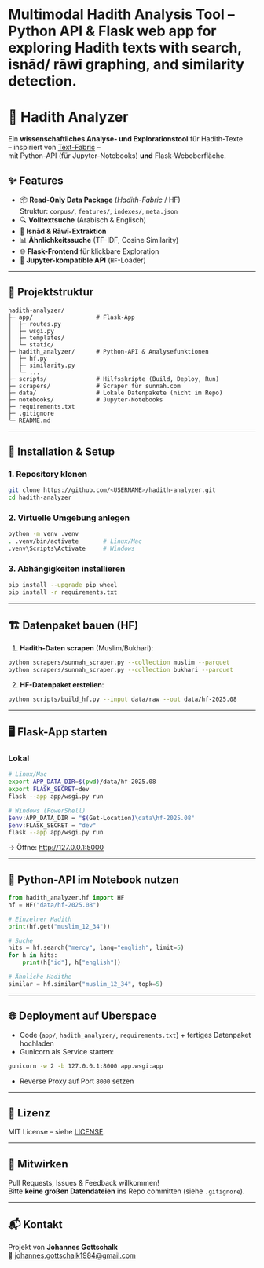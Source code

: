 Multimodal Hadith Analysis Tool – Python API &amp; Flask web app for exploring Hadith texts with search, isnād/ rāwī graphing, and similarity detection.
=======
# 🕌 Hadith Analyzer

Ein **wissenschaftliches Analyse- und Explorationstool** für Hadith-Texte  
– inspiriert von [Text-Fabric](https://github.com/annotation/text-fabric) –  
mit Python-API (für Jupyter-Notebooks) **und** Flask-Weboberfläche.

## ✨ Features
- 📦 **Read-Only Data Package** (*Hadith-Fabric* / HF)  
  Struktur: `corpus/`, `features/`, `indexes/`, `meta.json`
- 🔍 **Volltextsuche** (Arabisch & Englisch)
- 🧵 **Isnād & Rāwī-Extraktion**
- 📊 **Ähnlichkeitssuche** (TF-IDF, Cosine Similarity)
- 🌐 **Flask-Frontend** für klickbare Exploration
- 📓 **Jupyter-kompatible API** (`HF`-Loader)

---

## 📂 Projektstruktur
```
hadith-analyzer/
├─ app/                  # Flask-App
│  ├─ routes.py
│  ├─ wsgi.py
│  ├─ templates/
│  └─ static/
├─ hadith_analyzer/      # Python-API & Analysefunktionen
│  ├─ hf.py
│  ├─ similarity.py
│  └─ ...
├─ scripts/              # Hilfsskripte (Build, Deploy, Run)
├─ scrapers/             # Scraper für sunnah.com
├─ data/                 # Lokale Datenpakete (nicht im Repo)
├─ notebooks/            # Jupyter-Notebooks
├─ requirements.txt
├─ .gitignore
└─ README.md
```

---

## 🚀 Installation & Setup

### 1. Repository klonen
```bash
git clone https://github.com/<USERNAME>/hadith-analyzer.git
cd hadith-analyzer
```

### 2. Virtuelle Umgebung anlegen
```bash
python -m venv .venv
. .venv/bin/activate       # Linux/Mac
.venv\Scripts\Activate     # Windows
```

### 3. Abhängigkeiten installieren
```bash
pip install --upgrade pip wheel
pip install -r requirements.txt
```

---

## 🏗️ Datenpaket bauen (HF)

1. **Hadith-Daten scrapen** (Muslim/Bukhari):
```bash
python scrapers/sunnah_scraper.py --collection muslim --parquet
python scrapers/sunnah_scraper.py --collection bukhari --parquet
```

2. **HF-Datenpaket erstellen**:
```bash
python scripts/build_hf.py --input data/raw --out data/hf-2025.08
```

---

## 🖥️ Flask-App starten

### Lokal
```bash
# Linux/Mac
export APP_DATA_DIR=$(pwd)/data/hf-2025.08
export FLASK_SECRET=dev
flask --app app/wsgi.py run

# Windows (PowerShell)
$env:APP_DATA_DIR = "$(Get-Location)\data\hf-2025.08"
$env:FLASK_SECRET = "dev"
flask --app app/wsgi.py run
```
→ Öffne: http://127.0.0.1:5000

---

## 📓 Python-API im Notebook nutzen
```python
from hadith_analyzer.hf import HF
hf = HF("data/hf-2025.08")

# Einzelner Hadith
print(hf.get("muslim_12_34"))

# Suche
hits = hf.search("mercy", lang="english", limit=5)
for h in hits:
    print(h["id"], h["english"])

# Ähnliche Hadithe
similar = hf.similar("muslim_12_34", topk=5)
```

---

## 🌐 Deployment auf Uberspace
- Code (`app/`, `hadith_analyzer/`, `requirements.txt`) + fertiges Datenpaket hochladen
- Gunicorn als Service starten:
```bash
gunicorn -w 2 -b 127.0.0.1:8000 app.wsgi:app
```
- Reverse Proxy auf Port `8000` setzen

---

## 📜 Lizenz
MIT License – siehe [LICENSE](LICENSE).

---

## 🤝 Mitwirken
Pull Requests, Issues & Feedback willkommen!  
Bitte **keine großen Datendateien** ins Repo committen (siehe `.gitignore`).

---

## 📬 Kontakt
Projekt von **Johannes Gottschalk**  
📧 johannes.gottschalk1984@gmail.com